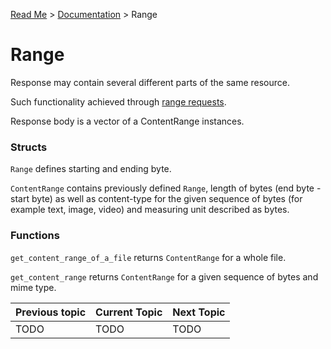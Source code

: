 [Read Me](https://github.com/bohdaq/rust-web-server/blob/main/README.md) > [Documentation](https://github.com/bohdaq/rust-web-server/tree/main/src/README.md)  > Range

# Range 

Response may contain several different parts of the same resource.

 Such functionality achieved through [range requests](https://developer.mozilla.org/en-US/docs/Web/HTTP/Range_requests).

Response body is a vector of a ContentRange instances.

### Structs

`Range` defines starting and ending byte.

`ContentRange` contains previously defined `Range`, length of bytes (end byte - start byte) as well as content-type for the given sequence of bytes (for example text, image, video) and measuring unit described as bytes.

### Functions

`get_content_range_of_a_file` returns `ContentRange` for a whole file.

`get_content_range` returns `ContentRange` for a given sequence of bytes and mime type.

Previous topic | Current Topic | Next Topic
--- |---------------| ---
TODO | TODO          | TODO       


